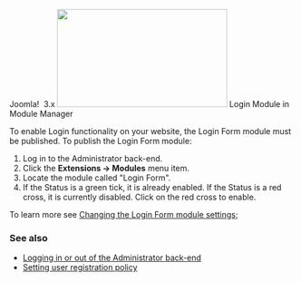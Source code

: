 <!-- Filename: Enabling_the_Login_Form_module / Display title: Enabling the Login Form module -->

Joomla!  3.x <img
src="https://docs.joomla.org/images/thumb/b/b5/Login_module_j39.png/300px-Login_module_j39.png"
class="thumbimage" decoding="async"
srcset="https://docs.joomla.org/images/thumb/b/b5/Login_module_j39.png/450px-Login_module_j39.png 1.5x, https://docs.joomla.org/images/thumb/b/b5/Login_module_j39.png/600px-Login_module_j39.png 2x"
data-file-width="900" data-file-height="520" width="300" height="173" />
<a href="https://docs.joomla.org/File:Login_module_j39.png"
class="internal" title="Enlarge"></a>Login Module in Module Manager

To enable Login functionality on your website, the Login Form module
must be published. To publish the Login Form module:

1.  Log in to the Administrator back-end.
2.  Click the **Extensions **→** Modules** menu item.
3.  Locate the module called "Login Form".
4.  If the Status is a green tick, it is already enabled. If the Status
    is a red cross, it is currently disabled. Click on the red cross to
    enable.

To learn more see [Changing the Login Form module
settings](https://docs.joomla.org/Changing_the_Login_Form_module_settings "Special:MyLanguage/Changing the Login Form module settings");

### See also

- [Logging in or out of the Administrator
  back-end](https://docs.joomla.org/J3.x:Logging_in_or_out_of_the_Administrator_back-end "Special:MyLanguage/J3.x:Logging in or out of the Administrator back-end")
- [Setting user registration
  policy](https://docs.joomla.org/Setting_user_registration_policy "Special:MyLanguage/Setting user registration policy")
